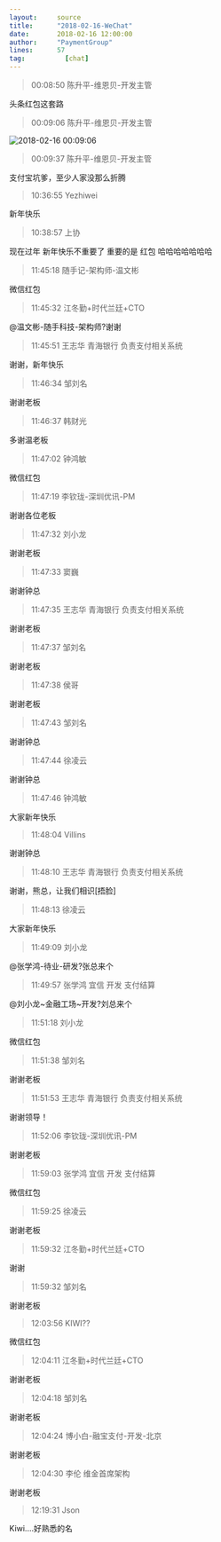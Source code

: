 ```yaml
---
layout:     source 
title:      "2018-02-16-WeChat"
date:       2018-02-16 12:00:00
author:     "PaymentGroup"
lines:      57 
tag:		  [chat]
---
```

> 00:08:50  陈升平-维恩贝-开发主管  
   
头条红包这套路  
   
> 00:09:06  陈升平-维恩贝-开发主管  
   
![2018-02-16 00:09:06](http://static.cocolian.org/img/20180216_000906.png) 
   
> 00:09:37  陈升平-维恩贝-开发主管  
   
支付宝坑爹，至少人家没那么折腾  
   
> 10:36:55  Yezhiwei  
   
新年快乐  
   
> 10:38:57  上协  
   
现在过年 新年快乐不重要了 重要的是 红包 哈哈哈哈哈哈哈  
   
> 11:45:18  随手记-架构师-温文彬  
   
微信红包  
   
> 11:45:32  江冬勤+时代兰廷+CTO  
   
@温文彬-随手科技-架构师?谢谢  
   
> 11:45:51  王志华 青海银行 负责支付相关系统  
   
谢谢，新年快乐  
   
> 11:46:34  邹刘名  
   
谢谢老板  
   
> 11:46:37  韩财光  
   
多谢温老板  
   
> 11:47:02  钟鸿敏  
   
微信红包  
   
> 11:47:19  李钦珑-深圳优讯-PM  
   
谢谢各位老板  
   
> 11:47:32  刘小龙  
   
谢谢老板  
   
> 11:47:33  窦巍  
   
谢谢钟总   
   
> 11:47:35  王志华 青海银行 负责支付相关系统  
   
谢谢老板  
   
> 11:47:37  邹刘名  
   
谢谢老板  
   
> 11:47:38  侯哥  
   
谢谢老板  
   
> 11:47:43  邹刘名  
   
谢谢钟总  
   
> 11:47:44  徐凌云  
   
谢谢钟总   
   
> 11:47:46  钟鸿敏  
   
大家新年快乐  
   
> 11:48:04  Villins  
   
谢谢钟总   
   
> 11:48:10  王志华 青海银行 负责支付相关系统  
   
谢谢，熊总，让我们相识[捂脸]  
   
> 11:48:13  徐凌云  
   
大家新年快乐  
   
> 11:49:09  刘小龙  
   
@张学鸿-待业-研发?张总来个  
   
> 11:49:57  张学鸿 宜信 开发 支付结算   
   
@刘小龙~金融工场~开发?刘总来个  
   
> 11:51:18  刘小龙  
   
微信红包  
   
> 11:51:38  邹刘名  
   
谢谢老板  
   
> 11:51:53  王志华 青海银行 负责支付相关系统  
   
谢谢领导！  
   
> 11:52:06  李钦珑-深圳优讯-PM  
   
谢谢老板  
   
> 11:59:03  张学鸿 宜信 开发 支付结算   
   
微信红包  
   
> 11:59:25  徐凌云  
   
谢谢老板  
   
> 11:59:32  江冬勤+时代兰廷+CTO  
   
谢谢  
   
> 11:59:32  邹刘名  
   
谢谢老板  
   
> 12:03:56  KIWI??  
   
微信红包  
   
> 12:04:11  江冬勤+时代兰廷+CTO  
   
谢谢老板  
   
> 12:04:18  邹刘名  
   
谢谢老板  
   
> 12:04:24  博小白-融宝支付-开发-北京  
   
谢谢老板  
   
> 12:04:30  李伦 维金首席架构  
   
谢谢老板  
   
> 12:19:31  Json  
   
Kiwi....好熟悉的名  
   

